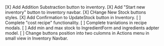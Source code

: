 [X] Add Addition Substraction button to inventory.
[X] Add "Start new inventory" button to inventory navbar.
[X] CHange New Stock buttons styles.
[X] Add Confirmation to UpdateStock button in Inventory.
[ ] Complete "cost recipe" functionality.
[ ] Complete tranlations in recipe modals.
[ ] Add min and max stock to IngredientForm and ingredients adpter model.
[ ] Change buttons position into two culomns in Actions menu in small view in Inventory Navbar.